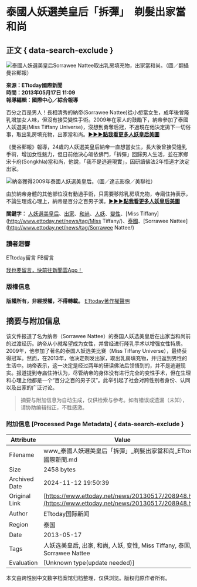 # 泰國人妖選美皇后「拆彈」　剃髮出家當和尚

## 正文 { data-search-exclude }


![泰國人妖選美皇后Sorrawee Nattee取出乳房填充物，出家當和尚。（圖／翻攝[曼谷郵報](http://www.bangkokpost.com/learning/easier-stuff/349892/miss-tiffany-becomes-a-monk)）](https://cdn2.ettoday.net/style/ettoday2017/images/logo_print.jpg)

**來源：ETtoday國際新聞**  
**時間：2013年05月17日 11:09**  
**報導編輯：國際中心／綜合報導**

百分之百是男人！長相清秀的納帝(Sorrawee Nattee)從小想當女生，成年後曾隆乳增加女人味，但沒有接受變性手術。2009年在家人的鼓勵下，納帝參加了泰國人妖選美(Miss Tiffany Universe)，沒想到勇奪后冠，不過現在他決定拋下一切俗事，取出乳房填充物，出家當和尚。[**►►►點我看更多人妖皇后美圖**](http://www.ettoday.net/album/photoview-2-2679-3.htm#photoshow)

《曼谷郵報》報導，24歲的人妖選美皇后納帝一直想當女生，長大後曾接受隆乳手術，增加女性魅力，但日前他決心皈依佛門，「拆彈」回歸男人生活，並在家鄉宋卡府(Songkhla)當和尚，他說，「我不是逃避現實」，因研讀佛法2年悟道才決定出家。

![納帝獲得2009年泰國人妖選美皇后。（圖／達志影像／美聯社）](https://cdn2.ettoday.net/images/307/d307694.jpg)

由於納帝身體的其他部位沒有動過手術，只需要移除乳房填充物，寺廟住持表示，不論生理或心理上，納帝是百分之百男子漢。[**►►►點我看更多人妖皇后美圖**](http://www.ettoday.net/album/photoview-2-2679-4.htm#photoshow)

**關鍵字：** [人妖選美皇后](http://www.ettoday.net/news/tag/人妖選美皇后/)、[出家](http://www.ettoday.net/news/tag/出家/)、[和尚](http://www.ettoday.net/news/tag/和尚/)、[人妖](http://www.ettoday.net/news/tag/人妖/)、[變性](http://www.ettoday.net/news/tag/變性/)、[Miss Tiffany](http://www.ettoday.net/news/tag/Miss Tiffany/)、[泰國](http://www.ettoday.net/news/tag/泰國/)、[Sorrawee Nattee](http://www.ettoday.net/news/tag/Sorrawee Nattee/)

### 讀者迴響

ETtoday留言 FB留言

[我也要留言，快前往新聞雲App！](https://www.ettoday.net/events/ad-source/app/redirect-et-comments.php?news_id=208948)

### 版權信息

**版權所有，非經授權，不得轉載。** [ETtoday著作權聲明](https://www.ettoday.net/member/clause_copyright.php)

## 摘要与附加信息

<!-- tcd_abstract -->
该文件报道了名为纳帝（Sorrawee Nattee）的泰国人妖选美皇后在出家当和尚前的过渡经历。纳帝从小就希望成为女性，并曾经进行隆乳手术以增强女性特质。2009年，他参加了著名的泰国人妖选美比赛（Miss Tiffany Universe），最终获得冠军。然而，在2013年，他决定剃发出家，取出乳房填充物，并归返到男性的生活中。纳帝表示，这一决定是经过两年的研读佛法后领悟到的，并不是逃避现实。报道提到寺庙住持认为，尽管纳帝的身体没有进行完全的变性手术，但在生理和心理上他都是一个“百分之百的男子汉”。此举引起了社会对跨性别者身份、认同以及出家的广泛讨论。
<!-- tcd_abstract_end -->

> 摘要与附加信息为自动生成，仅供检索与参考。如有错误或遗漏（未知），请协助编辑指正，不胜感激。

### 附加信息 [Processed Page Metadata] { data-search-exclude }

| Attribute       | Value                                  |
|-----------------|----------------------------------------|
| Filename        | www_泰國人妖選美皇后「拆彈」_剃髮出家當和尚_ETtoday國際新聞.md                             |
| Size            | 2458 bytes                           |
| Archived Date   | 2024-11-12 19:50:39                             |
| Original Link   | [https://www.ettoday.net/news/20130517/208948.htm](https://www.ettoday.net/news/20130517/208948.htm)                       |
| Author          | ETtoday国际新闻                               |
| Region          | 泰国                               |
| Date            | 2013-05-17                                 |
| Tags            | 人妖选美皇后, 出家, 和尚, 人妖, 变性, Miss Tiffany, 泰国, Sorrawee Nattee                                 |
| Evaluation            | [Unknown type(update needed)]                                 |
<!-- tcd_table_end -->

本文由跨性别中文数字档案馆归档整理，仅供浏览。版权归原作者所有。
